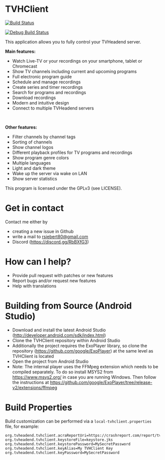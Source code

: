 # TVHClient

[![Build Status](https://travis-ci.org/rsiebert/TVHClient.svg?branch=develop)](https://travis-ci.org/rsiebert/TVHClient)

[![Debug Build Status](https://github.com/rsiebert/TVHClient/workflows/Debug%20Build/badge.svg)](https://github.com/rsiebert/TVHClient/actions)

This application allows you to fully control your TVHeadend server. 

<b>Main features:</b>
* Watch Live-TV or your recordings on your smartphone, tablet or Chromecast
* Show TV channels including current and upcoming programs
* Full electronic program guide
* Schedule and manage recordings
* Create series and timer recordings
* Search for programs and recordings
* Download recordings
* Modern and intuitive design
* Connect to multiple TVHeadend servers
<br />

<b>Other features:</b>
* Filter channels by channel tags
* Sorting of channels
* Show channel logos
* Different playback profiles for TV programs and recordings
* Show program genre colors
* Multiple languages
* Light and dark theme
* Wake up the server via wake on LAN
* Show server statistics

This program is licensed under the GPLv3 (see LICENSE).

# Get in contact

Contact me either by
* creating a new issue in Github
* write a mail to rsiebert80@gmail.com
* Discord (https://discord.gg/RbBXfG3)

# How can I help?
    
* Provide pull request with patches or new features
* Report bugs and/or request new features
* Help with translations

# Building from Source (Android Studio)

* Download and install the latest Android Studio (http://developer.android.com/sdk/index.html)
* Clone the TVHClient repository within Android Studio
* Additionally the project requires the ExoPlayer library, so clone the repository (https://github.com/google/ExoPlayer) at the same level as TVHClient is located
* Open the project from Android Studio
* Note: The internal player uses the FFMpeg extension which needs to be compiled separately. To do so install MSYS2 from https://www.msys2.org/ in case you are running Windows. Then follow the instructions at https://github.com/google/ExoPlayer/tree/release-v2/extensions/ffmpeg

# Build Properties

Build customization can be performed via a `local-tvhclient.properties` file, for example:

    org.tvheadend.tvhclient.acraReportUri=https://crashreport.com/report/tvhclient
    org.tvheadend.tvhclient.keystoreFile=keystore.jks
    org.tvheadend.tvhclient.keystorePassword=MySecretPassword
    org.tvheadend.tvhclient.keyAlias=My TVHClient Key
    org.tvheadend.tvhclient.keyPassword=MySecretPassword
